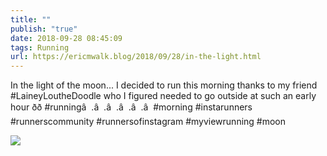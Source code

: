 ```yaml
---
title: ""
publish: "true"
date: 2018-09-28 08:45:09
tags: Running
url: https://ericmwalk.blog/2018/09/28/in-the-light.html
---
```


In the light of the moon... I decided to run this morning thanks to my friend #LaineyLoutheDoodle who I figured needed to go outside at such an early hour ðð #runningâ 
.â 
.â 
.â 
.â 
.â 
#morning #instarunners #runnerscommunity #runnersofinstagram #myviewrunning #moon

![](https://ericmwalk.blog/uploads/2022/85c2e0d3be.jpg)